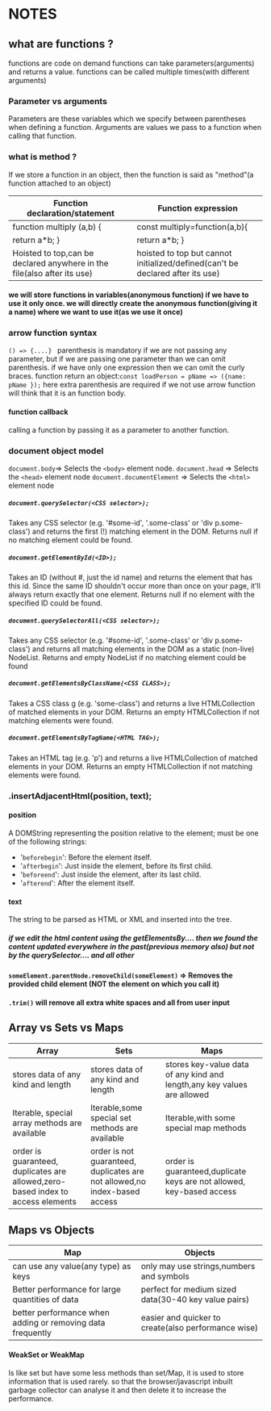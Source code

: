# NOTES 

## what are functions ?
functions are code on demand
functions can take parameters(arguments) and returns a value.
functions can be called multiple times(with different arguments)
### Parameter vs arguments
Parameters are these variables which we specify between parentheses when defining a function.
Arguments are values we pass to a function when calling that function.
### what is method ?
If we store a function in an object, then the function is said as "method"(a function attached to an object)

| Function declaration/statement  | Function expression            | 
|---------------------------------|--------------------------------|
|  function multiply (a,b) {    | const multiply=function(a,b){  |   
| return a*b;    }  |return a*b;   }   |   
| Hoisted to top,can be declared anywhere in the file(also after its use)  |hoisted to top but cannot initialized/defined(can't be declared after its use)   |


#### we will store functions in variables(anonymous function) if we have to use it only once. we will directly create the anonymous function(giving it a name) where we want to use it(as we use it once)

### arrow function syntax
``` () => {....}  ``` parenthesis is  mandatory if we are not passing any parameter, but if we are passing one parameter than we can omit parenthesis.
if we have only one expression then we can omit the curly braces.
function return an object:``` const loadPerson = pName => ({name: pName }); ```
here extra parenthesis are required if we not use arrow function will think that it is an function body.
#### function callback
calling a function by passing it as a parameter to another function.

### document object model
`` document.body ``=> Selects the `` <body> `` element node.
`` document.head `` => Selects the `` <head> `` element node
`` document.documentElement `` => Selects the `` <html> `` element node
##### `` document.querySelector(<CSS selector>); ``
Takes any CSS selector (e.g. '#some-id', '.some-class' or 'div p.some-class') and returns the first (!) matching element in the DOM. Returns null if no matching element could be found.
##### `` document.getElementById(<ID>); ``
Takes an ID (without #, just the id name) and returns the element that has this id. Since the same ID shouldn't occur more than once on your page, it'll always return exactly that one element. Returns null if no element with the specified ID could be found.
##### `` document.querySelectorAll(<CSS selector>); ``
Takes any CSS selector (e.g. '#some-id', '.some-class' or 'div p.some-class') and returns all matching elements in the DOM as a static (non-live) NodeList. Returns and empty NodeList if no matching element could be found
##### `` document.getElementsByClassName(<CSS CLASS>); ``
Takes a CSS class g (e.g. 'some-class') and returns a live HTMLCollection of matched elements in your DOM. Returns an empty HTMLCollection if not matching elements were found.
##### `` document.getElementsByTagName(<HTML TAG>); ``
Takes an HTML tag (e.g. 'p') and returns a live HTMLCollection of matched elements in your DOM. Returns an empty HTMLCollection if not matching elements were found.

### .insertAdjacentHtml(position, text);
#### position
A DOMString representing the position relative to the element; must be one of the following strings:
* '``beforebegin``': Before the element itself.
* '``afterbegin``': Just inside the element, before its first child.
* '``beforeend``': Just inside the element, after its last child.
* '``afterend``': After the element itself.
#### text
The string to be parsed as HTML or XML and inserted into the tree.

##### if we edit the html content using the getElementsBy.... then we found the content updated everywhere in the past(previous memory also) but not by the querySelector.... and all other
#### ``` someElement.parentNode.removeChild(someElement) ``` =>  Removes the provided child element (NOT the element on which you call it)

#### ```.trim()``` will remove all extra white spaces and all from user input
## Array vs Sets vs Maps
| Array | Sets | Maps |
|-------|------|------|
|stores data of any kind and length|stores data of any kind and length|stores key-value data of any kind and length,any key values are allowed |
|Iterable, special array methods are available| Iterable,some special set methods are available| Iterable,with some special map methods|
|order is guaranteed, duplicates are allowed,zero-based index to access elements |order is not guaranteed, duplicates are not allowed,no index-based access|order is guaranteed,duplicate keys are not allowed, key-based access |
## Maps vs Objects
|Map |Objects|
|----|-------|
|can use any value(any type) as keys|only may use strings,numbers and symbols|
|Better performance for large quantities of data|perfect for medium sized data(30-40 key value pairs)|
|better performance when adding or removing data frequently|easier and quicker to create(also performance wise)|
#### WeakSet or WeakMap
Is like set but have some less methods than set/Map, it is used to store information that is used rarely. so that the browser/javascript inbuilt garbage collector can analyse it and then delete it to increase the performance.
